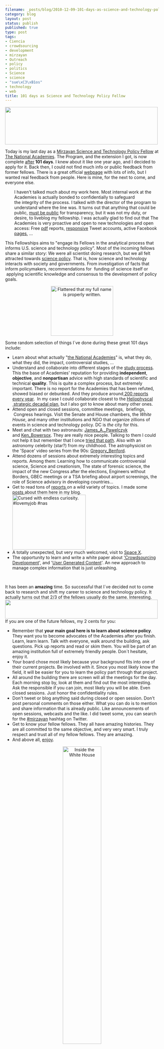 ```yaml
--- 
filename: _posts/blog/2010-12-09-101-days-as-science-and-technology-policy-fellow.md
category: blog
layout: post
status: publish
published: true
type: post
tags: 
- Ciencia
- crowdsourcing
- development
- mirzayan
- Outreach
- policy
- politics
- Science
- science
- "sue\xC3\xB1os"
- technology
- web
title: 101 days as Science and Technology Policy Fellow
---
```

<a href="http://nasonurb.files.wordpress.com/2010/12/unknown.jpeg"><img class="aligncenter size-full wp-image-1112" title="heads" src="http://nasonurb.files.wordpress.com/2010/12/heads.jpg" alt="" width="500" height="123" /></a>

Today is my last day as a <a href="http://sites.nationalacademies.org/PGA/policyfellows/index.htm">Mirzayan Science and Technology Policy Fellow</a> at<a href="http://www.nationalacademies.org/"> The National Academies</a>. The Program, and the extension I got, is now complete <a href="/2010/07/02/science-technology-policy-fellow/">after</a><strong> 101 days</strong>. I knew about it like one year ago, and I decided to apply for it. Back then, I could not find much info or public feedback from former fellows. There is a great official <a href="http://sites.nationalacademies.org/PGA/policyfellows/index.htm">webpage</a> with lots of info, but I wanted real feedback from people. Here is mine, for the next to come, and everyone else.
<p style="padding-left:30px;"><!--more-->I haven't talked much about my work here. Most internal work at the Academies is actually bonded to confidentially to safeguard the integrity of the process. I talked with the director of the program to understand where the line was. It turns out that anything that could be public, <a href="http://www.nationalacademies.org/studyprocess/index.html#st3">must be public</a> for transparency, but it was not my duty, or desire, to liveblog my fellowship. I was actually glad to find out that The Academies is very proactive and open to new technologies and open access: Free <a href="http://www.nap.edu/">pdf</a> reports, <a href="http://twitter.com/#!/NAPress/status/10414377417052160">responsive</a> Tweet accounts, active Facebook <a href="http://www.facebook.com/NationalAcademiesPress">pages</a>, ...</p>
This Fellowships aims to "engage its Fellows in the analytical process that informs U.S. science and technology policy". Most of the incoming fellows share a similar story: We were all scientist doing research, but we all felt attracted towards <a href="http://en.wikipedia.org/wiki/Science_policy">science policy</a>. That is, how science and technology  interacts with society and governments. From investigation of facts that inform policymakers, recommendations for  funding of science itself or  applying scientific knowledge and consensus to the development of policy goals.
<p style="text-align:center;"><a title="Flattered that my full name is properly written. by brunosan, on Flickr" href="http://www.flickr.com/photos/nasonurb/5158725314/"><img class="aligncenter" src="http://farm2.static.flickr.com/1115/5158725314_c31dd648a4.jpg" alt="Flattered that my full name is properly written." width="204" height="163" /></a></p>
Some random selection of things I´ve done during these great 101 days include:
<ul>
	<li>Learn about what actually "<a href="http://en.wikipedia.org/wiki/United_States_National_Academies">the National Academies</a>" is, what they do, what they did, the impact, controversial studies, ...</li>
	<li>Understand and collaborate into different stages of the <a href="http://www.nationalacademies.org/studyprocess/index.html">study process</a>. This the base of Academies' reputation for providing <strong>independent</strong>, <strong>objective</strong>, and <strong>nonpartisan</strong> advice with high standards of scientific and technical <strong>quality</strong>. This is quite a complex process, but extremely important. There is no report for the Academies that has been refuted, showed biased or debunked. And they produce around<a href="http://www.nap.edu/about.html"> 200 reports every year</a>.  In my case I could collaborate closest to the <a href="http://sites.nationalacademies.org/SSB/CurrentProjects/SSB_056864">Heliophyscal  strategic decadal plan</a>, but I also got to know about many other ones.</li>
	<li>Attend open and closed sessions, committee meetings,  briefings,  Congress hearings. Visit the Senate and House chambers, the<em> White House</em>, and many other institutions and NGO that organize zillions of events in science and technology policy. DC is <em>the </em>city for this.</li>
	<li>Meet and chat with two astronauts: <a href="http://en.wikipedia.org/wiki/James_A._Pawelczyk" target="_blank">James_A._Pawelczyk </a>and <a href="http://en.wikipedia.org/wiki/Ken_Bowersox" target="_blank">Ken_Bowersox</a>. They are really nice people. Talking to them I could not help it but remember that I once <a href="http://brunosan.blogspot.com/2008/09/bruno-astronauta.html">tried that path</a>. Also with an astronomy celebrity (star?) from my childhood. The astrophysicist on the 'Space' video series from the 90s: <a href="http://en.wikipedia.org/wiki/Gregory_Benford" target="_blank">Gregory_Benford</a>.</li>
	<li>Attend dozens of sessions about extremely interesting topics and reports. Among them: Learning how to communicate controversial science, Science and creationism, The state of forensic science, the impact of the new Congress after the elections, Engineers without Borders, GBEC meetings or a TSA briefing about airport screenings, the role of Science advisory in developing countries...</li>
	<li>Get to read tons of <a href="http://www.flickr.com/photos/nasonurb/5037575464/">reports </a>on a wild variety of topics. I made some <a href="/category/science/">posts </a>about them here in my blog.</li>
	<img class="aligncenter" src="http://farm5.static.flickr.com/4138/5037575464_38703d5c5b.jpg" alt="Cursed with endless curiosity. #lovemyjob #nas" width="240" height="180" />
	<li>A totally unexpected, but very much welcomed, visit to <a href="http://www.flickr.com/photos/nasonurb/sets/72157625359251768/">Space X</a>.</li>
	<li>The opportunity to learn and write a white paper about <a href="/2010/10/28/crowdsourcing-development/">'Crowdsourcing Development</a>', and '<a href="/2010/11/29/user-generated-content-overview-of-policy-needs/">User Generated Content</a>'. An new approach to manage complex information that is just unleashing.</li>
</ul>
<p style="text-align:center;">&nbsp;</p>

<div>It has been an <strong>amazing</strong> time. So successful that I´ve decided not to come back to research and shift my career to science and technology policy. It actually turns out that 2/3 of the fellows usually do the same. Interesting.</div>
<div></div>
<div><img class="aligncenter size-full wp-image-820" title="Picture 1" src="http://nasonurb.files.wordpress.com/2010/07/picture-1.png" alt="" width="500" height="62" /></div>
<div></div>
<div>If you are one of the future fellows, my 2 cents for you:</div>
<div>
<ul>
	<li>Remember that <strong>your main goal here is to learn about science policy</strong>. They want you to become advocates of the Academies after you finish. Learn, learn learn. Talk with everyone, walk around the building, ask questions. Pick up reports and read or skim them. You will be part of an amazing institution full of extremely friendly people. Don´t hesitate, enjoy it.</li>
	<li>Your board chose most likely because your background fits into one of their current projects. Be involved with it. Since you most likely know the field, it will be easier for you to learn the policy part through that project.</li>
	<li>All around the building there are screen will all the meetings for the day. Each morning stop by, look at them and find out the most interesting. Ask the responsible if you can join, most likely you will be able. Even closed sessions. Just honor the confidentiality rules.</li>
	<li>Don't tweet or blog anything said during closed or open session. Don't post personal comments on those either. What you can do is to mention and share information that is already public. Like announcements of open sessions, webcasts and the like. I did tweet some, you can search for the <a href="http://www.google.com/#q=mirzayan&amp;hl=en&amp;prmd=iv&amp;source=lnms&amp;tbs=mbl:1&amp;ei=VP4ATavUN4S0lQe0uZz8CA&amp;sa=X&amp;oi=mode_link&amp;ct=mode&amp;ved=0CA4Q_AU&amp;prmdo=1&amp;fp=6b6197850fe1fb69">#mirzayan</a> hashtag on Twitter.</li>
	<li>Get to know your fellow fellows. They all have amazing histories. They are all committed to the same objective, and very very smart. I truly respect and trust all of my fellow fellows. They are amazing.</li>
	<li>And above all, <a href="/about-2/">enjoy</a>.</li>
</ul>
</div>
<p style="text-align:center;"><a title="Inside the White House" href="http://www.flickr.com/photos/nasonurb/5105734154/"><img class="aligncenter" src="http://farm2.static.flickr.com/1102/5105734154_3042d42344.jpg" alt="Inside the White House" width="50%" /></a></p>

